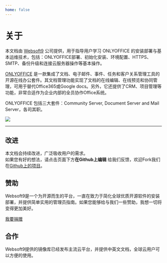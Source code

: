 ```yaml
---
home: false
---
```


# 关于

本文档由 [Websoft9](https://www.websoft9.com/) 公司提供，用于指导用户学习 ONLYOFFICE 的安装部署与基本运维技术，包括：ONLYOFFICE部署、初始化安装、环境配置、HTTPS、SMTP、备份升级和连接云服务器操作等基本操作。

[ONLYOFFICE](https://onlyoffice.com) 是一款集成了文档、电子邮件、事件、任务和客户关系管理工具的开源在线办公套件。其文档管理功能实现了文档的在线编辑、在线预览和协同管理，可用于替代Office365或Google docs。另外，它还提供了CRM、项目管理等功能，非常合适作为企业内部的全员协作Office系统。  

ONLYOFFICE 包括三大套件：Community Server, Document Server and Mail Server，各司其职。

![](http://libs.websoft9.com/Websoft9/DocsPicture/zh/onlyoffice/onlyoffice-websoft9-001.png)

---

## 改进

本文档会持续改进，广泛吸收用户的需求。  
如果您有好的想法，请点击页面下方**在Github上编辑** 给我们反馈，欢迎Fork我们在[Github上的项目](https://github.com/Websoft9/ansible-onlyoffice)。

## 赞助

Websoft9是一个为开源而生的平台，一直在致力于简化全球优质开源软件的安装部署，并提供简单实用的管理员指南。如果您能够给与我们一些赞助，我想一切将变得更加美好。  

[我要捐赠](https://www.websoft9.com/aboutus/donate)

## 合作

Websoft9提供的镜像库已经发布主流云平台，并提供中英文文档，全球云用户可以方便的使用。  
